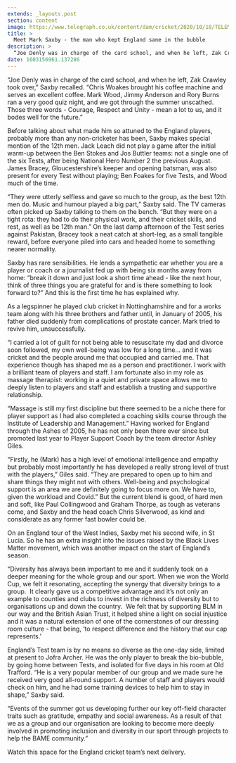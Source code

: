 ```yaml
--- 
extends: _layouts.post 
section: content 
image: https://www.telegraph.co.uk/content/dam/cricket/2020/10/18/TELEMMGLPICT000242243195_trans_NvBQzQNjv4Bq-pfgFGBz9L_4V5dRQnfCxXSCcE_6DFR4bo0Gkhevkug.jpeg?impolicy=logo-overlay 
title: > 
  Meet Mark Saxby - the man who kept England sane in the bubble 
description: > 
  “Joe Denly was in charge of the card school, and when he left, Zak Crawley took over,” Saxby recalled.Mark Wood, Jimmy Anderson and Rory Burns ran a very good quiz night, and we got through the summer unscathed.On an England tour of the West Indies, Saxby met his second wife, in St Lucia.“He is a very popular member of our group and we made sure he received very good all-round support.A number of staff and players would check on him, and he had some training devices to help him to stay in shape,” Saxby said. 
date: 1603156961.137286 
--- 
```

<div><p>&#8220;Joe Denly was in charge of the card school, and when he left, Zak Crawley took over,&#8221; Saxby recalled. &#8220;Chris Woakes brought his coffee machine and serves an excellent coffee. Mark Wood, Jimmy Anderson and Rory Burns ran a very good quiz night, and we got through the summer unscathed. Those three words - Courage, Respect and Unity - mean a lot to us, and it bodes well for the future.&#8221;&#160;</p>
<p>Before talking about what made him so attuned to the England players, probably more than any non-cricketer has been, Saxby makes special mention of the 12th men. Jack Leach did not play a game after the initial warm-up between the Ben Stokes and Jos Buttler teams: not a single one of the six Tests, after being National Hero Number 2 the previous August. James Bracey, Gloucestershire&#8217;s keeper and opening batsman, was also present for every Test without playing; Ben Foakes for five Tests, and Wood much of the time.</p>
<p>&#8220;They were utterly selfless and gave so much to the group, as the best 12th men do. Music and humour played a big part,&#8221; Saxby said. The TV cameras often picked up Saxby talking to them on the bench. &#8220;But they were on a tight rota: they had to do their physical work, and their cricket skills, and rest, as well as be 12th man.&#8221; On the last damp afternoon of the Test series against Pakistan, Bracey took a neat catch at short-leg, as a small tangible reward, before everyone piled into cars and headed home to something nearer normality.</p>
<p>Saxby has rare sensibilities. He lends a sympathetic ear whether you are a player or coach or a journalist fed up with being six months away from home: &#8220;break it down and just look a short time ahead - like the next hour, think of three&#160;things you are grateful for and is there something to look forward to?&#8221; And this is the first time he has explained why.</p>
<p>As a legspinner he played club cricket in Nottinghamshire and for a works team along with his three brothers and father until, in January of 2005, his father died suddenly from complications of prostate cancer. Mark tried to revive him, unsuccessfully.</p>
<p>&#8220;I carried a lot of guilt for not being able to resuscitate my dad and divorce soon followed, my own well-being was low for a long time&#8230; and it was cricket and the people around me that occupied and carried me. That experience though has shaped me as a person and practitioner. I work with a brilliant team of players and staff. I am fortunate also in my role as massage therapist: working in a quiet and private space allows me to deeply listen to players and staff and establish a trusting and supportive relationship.&#160;</p>
<p>&#8220;Massage is still my first discipline but there seemed to be a niche there for player support as I had also completed a coaching skills course through the Institute of Leadership and Management.&#8221; Having worked for England through the Ashes of 2005, he has not only been there ever since but promoted last year to Player Support Coach by the team director Ashley Giles.</p>
<p>&#8220;Firstly, he (Mark) has a high level of emotional intelligence and empathy but probably most importantly he has developed a really strong level of trust with the players,&#8221; Giles said. &#8220;They are prepared to open up to him and share things they might not with others. Well-being and psychological support is an area we are definitely going to focus more on. We have to, given the workload and Covid.&#8221; But the current blend is good, of hard men and soft, like Paul Collingwood and Graham Thorpe, as tough as veterans come, and Saxby and the head coach Chris Silverwood, as kind and considerate as any former fast bowler could be.</p>
<p>On an England tour of the West Indies, Saxby met his second wife, in St Lucia. So he has an extra insight into the issues raised by the Black Lives Matter movement, which was another impact on the start of England&#8217;s season.</p>
<p>&#8220;Diversity has always been important to me and it suddenly took on a deeper meaning for the whole group and our sport. When we won the World Cup, we felt it resonating, accepting the synergy that diversity brings to a group.&#160; It clearly gave us a competitive advantage and it&#8217;s not only an example to counties and clubs to invest in the richness of diversity but to organisations up and down the country.&#160; We felt that by supporting BLM in our way and the British Asian Trust, it helped shine a light on social injustice and it was a natural extension of one of the cornerstones of our dressing room culture - that being, &#8216;to respect difference and the history that our cap represents.&#8217;&#160;</p>
<p>England&#8217;s Test team is by no means so diverse as the one-day side, limited at present to Jofra Archer. He was the only player to break the bio-bubble, by going home between Tests, and isolated for five days in his room at Old Trafford. &#8220;He is a very popular member of our group and we made sure he received very good all-round support. A number of staff and players would check on him, and he had some training devices to help him to stay in shape,&#8221; Saxby said.&#160;</p>
<p>&#8220;Events of the summer got us developing further our key off-field character traits such as gratitude, empathy and social awareness. As a result of that we as a group and our organisation are looking to become more deeply involved in promoting inclusion and diversity in our sport through projects to help the BAME community.&#8221;</p>
<p>Watch this space for the England cricket team&#8217;s next delivery.</p>
</div>